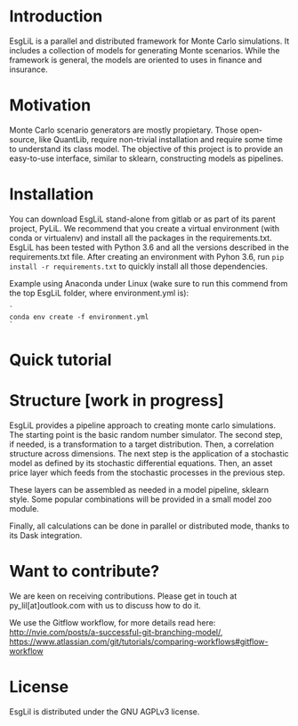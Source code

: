 # Introduction

EsgLiL is a parallel and distributed framework for Monte Carlo simulations. It includes a collection of models for generating Monte scenarios. While the framework is general, the models are oriented to uses in finance and insurance.

# Motivation

Monte Carlo scenario generators are mostly propietary. Those open-source, like QuantLib, require non-trivial installation and require some time to understand its class model. The objective of this project is to provide an easy-to-use interface, similar to sklearn, constructing models as pipelines.

# Installation

You can download EsgLiL stand-alone from gitlab or as part of its parent project, PyLiL. We recommend that you create a virtual environment (with conda or virtualenv) and install all the packages in the requirements.txt. 
EsgLiL has been tested with Python 3.6 and all the versions described in the requirements.txt file. After creating an environment with Pyhon 3.6, run ```pip install -r requirements.txt``` to quickly install all those dependencies.

Example using Anaconda under Linux (wake sure to run this commend from the top EsgLiL folder, where environment.yml is):

    `
    conda env create -f environment.yml
    `


# Quick tutorial

# Structure [work in progress]
EsgLiL provides a pipeline approach to creating monte carlo simulations. The starting point is the basic random number simulator. The second step, if needed, is a transformation to a target distribution. Then, a correlation structure across dimensions. The next step is the application of a stochastic model as defined by its stochastic differential equations. Then, an asset price layer which feeds from the stochastic processes in the previous step.

These layers can be assembled as needed in a model pipeline, sklearn style. Some popular combinations will be provided in a small model zoo module.

Finally, all calculations can be done in parallel or distributed mode, thanks to its Dask integration.

# Want to contribute?

We are keen on receiving contributions. Please get in touch at py_lil[at]outlook.com with us to discuss how to do it.

We use the Gitflow workflow, for more details read here: http://nvie.com/posts/a-successful-git-branching-model/, https://www.atlassian.com/git/tutorials/comparing-workflows#gitflow-workflow


# License

EsgLil is distributed under the GNU AGPLv3 license.

